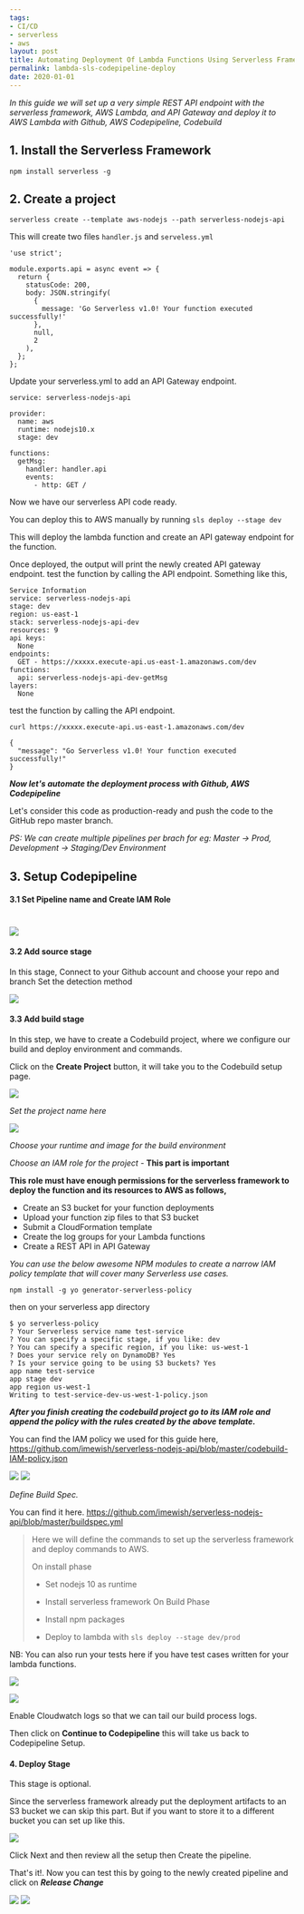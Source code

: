```yaml
---
tags:
- CI/CD
- serverless
- aws
layout: post
title: Automating Deployment Of Lambda Functions Using Serverless Framework, AWS CodePipeline
permalink: lambda-sls-codepipeline-deploy
date: 2020-01-01
---
```

*In this guide we will set up a very simple REST API endpoint with the serverless framework, AWS Lambda, and API Gateway and deploy it to AWS Lambda with Github, AWS Codepipeline, Codebuild*



## 1. Install the Serverless Framework

```
npm install serverless -g
```

## 2. Create a project

```
serverless create --template aws-nodejs --path serverless-nodejs-api
```
This will create two files `handler.js` and `serveless.yml`

```
'use strict';

module.exports.api = async event => {
  return {
    statusCode: 200,
    body: JSON.stringify(
      {
        message: 'Go Serverless v1.0! Your function executed successfully!'
      },
      null,
      2
    ),
  };
};
```

Update your serverless.yml to add an API Gateway endpoint.

```
service: serverless-nodejs-api

provider:
  name: aws
  runtime: nodejs10.x
  stage: dev

functions:
  getMsg:
    handler: handler.api
    events:
      - http: GET /
```

Now we have our serverless API code ready. 

You can deploy this to AWS manually by running `sls deploy --stage dev`

This will deploy the lambda function and create an API gateway endpoint for the function. 

Once deployed, the output will print the newly created API gateway endpoint. test the function by calling the API endpoint. Something like this,

```
Service Information
service: serverless-nodejs-api
stage: dev
region: us-east-1
stack: serverless-nodejs-api-dev
resources: 9
api keys:
  None
endpoints:
  GET - https://xxxxx.execute-api.us-east-1.amazonaws.com/dev
functions:
  api: serverless-nodejs-api-dev-getMsg
layers:
  None
```

test the function by calling the API endpoint. 

```
curl https://xxxxx.execute-api.us-east-1.amazonaws.com/dev

{
  "message": "Go Serverless v1.0! Your function executed successfully!"
}
```

***Now let's automate the deployment process with Github, AWS Codepipeline***

Let's consider this code as production-ready and push the code to the GitHub repo master branch.

*PS: We can create multiple pipelines per brach for eg: Master -> Prod, Development -> Staging/Dev Environment*


## 3. Setup Codepipeline 

#### 3.1 Set Pipeline name and Create IAM Role
# ![](https://i.imgur.com/0G7LGP6.jpg)

#### 3.2 Add source stage

In this stage, Connect to your Github account and choose your repo and branch
Set the detection method  

![](https://i.imgur.com/d5R9UOA.jpg)

#### 3.3 Add build stage

In this step, we have to create a Codebuild project, where we configure our build and deploy environment and commands.

Click on the **Create Project** button, it will take you to the Codebuild setup page.


![](https://i.imgur.com/881kqAW.jpg)

*Set the project name here*

![](https://i.imgur.com/DalIjHD.jpg)

*Choose your runtime and image for the build environment*

*Choose an IAM role for the project* - **This part is important**

**This role must have enough permissions for the serverless framework to deploy the function and its resources to AWS as follows,** 

* Create an S3 bucket for your function deployments
* Upload your function zip files to that S3 bucket
* Submit a CloudFormation template
* Create the log groups for your Lambda functions
* Create a REST API in API Gateway

*You can use the below awesome NPM modules to create a narrow IAM policy template that will cover many Serverless use cases.* 

`npm install -g yo generator-serverless-policy`

then on your serverless app directory 

```
$ yo serverless-policy
? Your Serverless service name test-service
? You can specify a specific stage, if you like: dev
? You can specify a specific region, if you like: us-west-1
? Does your service rely on DynamoDB? Yes
? Is your service going to be using S3 buckets? Yes
app name test-service
app stage dev
app region us-west-1
Writing to test-service-dev-us-west-1-policy.json
```

***After you finish creating the codebuild project go to its IAM role and append the policy with the rules created by the above template.*** 

You can find the IAM policy we used for this guide here,
https://github.com/imewish/serverless-nodejs-api/blob/master/codebuild-IAM-policy.json

![](https://i.imgur.com/RKn6C9O.jpg)
![](https://i.imgur.com/tfJdYRF.jpg)


*Define Build Spec.*

You can find it here. https://github.com/imewish/serverless-nodejs-api/blob/master/buildspec.yml
> Here we will define the commands to set up the serverless framework and deploy commands to AWS.
> 
> On install phase
> * Set nodejs 10 as runtime
> * Install serverless framework
> On Build Phase
> 
> * Install npm packages
> * Deploy to lambda with `sls deploy --stage dev/prod`
> 

NB: You can also run your tests here if you have test cases written for your lambda functions.

![](https://i.imgur.com/hORjMoL.jpg)

![](https://i.imgur.com/FrOlrri.jpg)

Enable Cloudwatch logs so that we can tail our build process logs.

Then click on **Continue to Codepipeline** this will take us back to Codepipeline Setup.

#### 4. Deploy Stage 

This stage is optional. 

Since the serverless framework already put the deployment artifacts to an S3 bucket we can skip this part. But if you want to store it to a different bucket you can set up like this. 

![](https://i.imgur.com/2qmHBAX.jpg)


Click Next and then review all the setup then Create the pipeline. 

That's it!. Now you can test this by going to the newly created pipeline and click on ***Release Change***

![](https://i.imgur.com/lQW9adE.jpg)
![](https://i.imgur.com/8rE0W6o.jpg)

